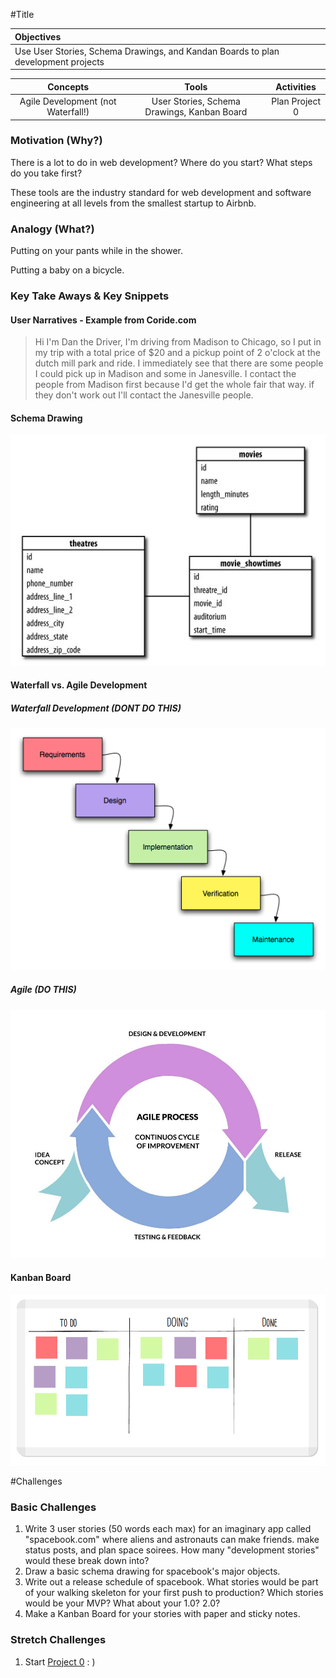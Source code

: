 #Title

| Objectives |
| :--- |
| Use User Stories, Schema Drawings, and Kandan Boards to plan development projects  |

| Concepts | Tools | Activities |
| :---: | :---: | :---: |
| Agile Development (not Waterfall!) | User Stories, Schema Drawings, Kanban Board | Plan Project 0 |

### Motivation (Why?)

There is a lot to do in web development? Where do you start? What steps do you take first?

These tools are the industry standard for web development and software engineering at all levels from the smallest startup to Airbnb.

### Analogy (What?)

Putting on your pants while in the shower.

Putting a baby on a bicycle.

### Key Take Aways & Key Snippets

#### User Narratives - Example from Coride.com

> Hi I'm Dan the Driver, I'm driving from Madison to Chicago, so I put in my trip with a total price of $20 and a pickup point of 2 o'clock at the dutch mill park and ride. I immediately see that there are some people I could pick up in Madison and some in Janesville. I contact the people from Madison first because I'd get the whole fair that way. if they don't work out I'll contact the Janesville people.

#### Schema Drawing

![schema](schema.jpg)

#### Waterfall vs. Agile Development

##### Waterfall Development (DONT DO THIS)

![waterfall](waterfall.png)

##### Agile (DO THIS)

![agile](agile.jpg)

#### Kanban Board

![kanban](kanban.png)

#Challenges

### Basic Challenges

1. Write 3 user stories (50 words each max) for an imaginary app called "spacebook.com" where aliens and astronauts can make friends. make status posts, and plan space soirees. How many "development stories" would these break down into?
2. Draw a basic schema drawing for spacebook's major objects.
3. Write out a release schedule of spacebook. What stories would be part of your walking skeleton for your first push to production? Which stories would be your MVP? What about your 1.0? 2.0?
4. Make a Kanban Board for your stories with paper and sticky notes.

### Stretch Challenges

1. Start [Project 0](https://github.com/sf-wdi-19-20/modules/tree/master/w2_d4_3_project_0) : )
